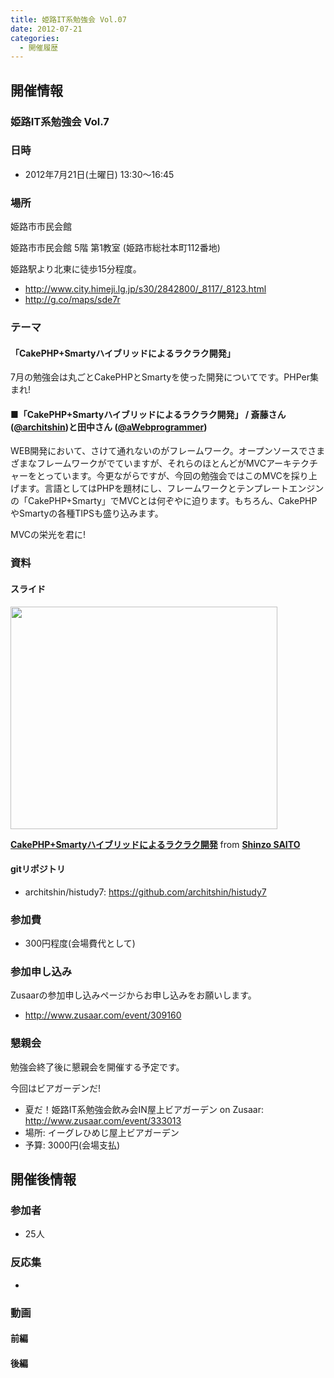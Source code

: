 ```yaml
---
title: 姫路IT系勉強会 Vol.07
date: 2012-07-21
categories:
  - 開催履歴
---
```


開催情報
--------

### 姫路IT系勉強会 Vol.7

### 日時

-   2012年7月21日(土曜日) 13:30～16:45

### 場所

姫路市市民会館

姫路市市民会館 5階 第1教室 (姫路市総社本町112番地)

姫路駅より北東に徒歩15分程度。

-   <http://www.city.himeji.lg.jp/s30/2842800/_8117/_8123.html>
-   <http://g.co/maps/sde7r>

### テーマ

#### 「CakePHP+Smartyハイブリッドによるラクラク開発」

7月の勉強会は丸ごとCakePHPとSmartyを使った開発についてです。PHPer集まれ!

#### ■「CakePHP+Smartyハイブリッドによるラクラク開発」 / 斎藤さん ([@architshin](https://twitter.com/#%21/architshin))と田中さん ([@aWebprogrammer](https://twitter.com/#%21/aWebprogrammer))

WEB開発において、さけて通れないのがフレームワーク。オープンソースでさまざまなフレームワークがでていますが、それらのほとんどがMVCアーキテクチャーをとっています。今更ながらですが、今回の勉強会ではこのMVCを採り上げます。言語としてはPHPを題材にし、フレームワークとテンプレートエンジンの「CakePHP+Smarty」でMVCとは何ぞやに迫ります。もちろん、CakePHPやSmartyの各種TIPSも盛り込みます。

MVCの栄光を君に!

### 資料

#### スライド

<img src="http://www.google.com/chart?chc=sites&amp;cht=d&amp;chdp=sites&amp;chl=%5B%5BGoogle+Gadget&#39;%3D20&#39;f%5Cv&#39;a%5C%3D0&#39;10&#39;%3D427&#39;0&#39;dim&#39;%5Cbox1&#39;b%5CF6F6F6&#39;fC%5CF6F6F6&#39;eC%5C0&#39;sk&#39;%5C%5B%22Include+gadget+(iframe)%22&#39;%5D&#39;a%5CV%5C%3D12&#39;f%5C%5DV%5Cta%5C%3D10&#39;%3D0&#39;%3D428&#39;%3D353&#39;dim&#39;%5C%3D10&#39;%3D10&#39;%3D428&#39;%3D353&#39;vdim&#39;%5Cbox1&#39;b%5Cva%5CF6F6F6&#39;fC%5CC8C8C8&#39;eC%5C&#39;a%5C%5Do%5CLauto&#39;f%5C&amp;sig=SCe4saiJDmAsupiSHPq0iidRIAI" class="igm" width="427" height="356" />

**[CakePHP+Smartyハイブリッドによるラクラク開発](http://www.slideshare.net/architshin/histudy7 "CakePHP+Smartyハイブリッドによるラクラク開発")** from **[Shinzo SAITO](http://www.slideshare.net/architshin)**

#### gitリポジトリ

-   architshin/histudy7: <https://github.com/architshin/histudy7>

### 参加費

-   300円程度(会場費代として)

### 参加申し込み

Zusaarの参加申し込みページからお申し込みをお願いします。

-   <http://www.zusaar.com/event/309160>

### 懇親会

勉強会終了後に懇親会を開催する予定です。

今回はビアガーデンだ!

-   夏だ！姫路IT系勉強会飲み会IN屋上ビアガーデン on Zusaar: http://www.zusaar.com/event/333013
-   場所: イーグレひめじ屋上ビアガーデン
-   予算: 3000円(会場支払)

開催後情報
----------

### 参加者

-   25人

### 反応集

-   

### 動画

#### 前編

#### 後編
